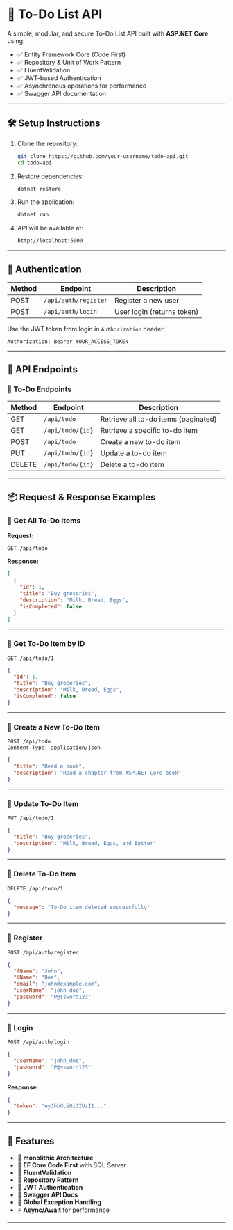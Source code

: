 
# 📝 To-Do List API

A simple, modular, and secure To-Do List API built with **ASP.NET Core** using:

- ✅ Entity Framework Core (Code First)
- ✅ Repository & Unit of Work Pattern
- ✅ FluentValidation
- ✅ JWT-based Authentication
- ✅ Asynchronous operations for performance
- ✅ Swagger API documentation

---

## 🛠 **Setup Instructions**

1. Clone the repository:
   ```bash
   git clone https://github.com/your-username/todo-api.git
   cd todo-api
   ```

2. Restore dependencies:
   ```bash
   dotnet restore
   ```

3. Run the application:
   ```bash
   dotnet run
   ```

4. API will be available at:
   ```bash
   http://localhost:5000
   ```

---

## 🔐 Authentication

| Method | Endpoint               | Description                |
|--------|------------------------|----------------------------|
| POST   | `/api/auth/register`   | Register a new user        |
| POST   | `/api/auth/login`      | User login (returns token) |

Use the JWT token from login in `Authorization` header:

```
Authorization: Bearer YOUR_ACCESS_TOKEN
```

---

## 🚀 API Endpoints

### 📌 To-Do Endpoints

| Method | Endpoint             | Description                          |
|--------|----------------------|--------------------------------------|
| GET    | `/api/todo`          | Retrieve all to-do items (paginated) |
| GET    | `/api/todo/{id}`     | Retrieve a specific to-do item       |
| POST   | `/api/todo`          | Create a new to-do item              |
| PUT    | `/api/todo/{id}`     | Update a to-do item                  |
| DELETE | `/api/todo/{id}`     | Delete a to-do item                  |

---

## 📦 Request & Response Examples

### 🔹 Get All To-Do Items

**Request:**
```http
GET /api/todo
```

**Response:**
```json
[
  {
    "id": 1,
    "title": "Buy groceries",
    "description": "Milk, Bread, Eggs",
    "isCompleted": false
  }
]
```

---

### 🔹 Get To-Do Item by ID

```http
GET /api/todo/1
```

```json
{
  "id": 1,
  "title": "Buy groceries",
  "description": "Milk, Bread, Eggs",
  "isCompleted": false
}
```

---

### 🔹 Create a New To-Do Item

```http
POST /api/todo
Content-Type: application/json
```

```json
{
  "title": "Read a book",
  "description": "Read a chapter from ASP.NET Core book"
}
```

---

### 🔹 Update To-Do Item

```http
PUT /api/todo/1
```

```json
{
  "title": "Buy groceries",
  "description": "Milk, Bread, Eggs, and Butter"
}
```

---

### 🔹 Delete To-Do Item

```http
DELETE /api/todo/1
```

```json
{
  "message": "To-Do item deleted successfully"
}
```

---

### 🔹 Register

```http
POST /api/auth/register
```

```json
{
  "fName": "John",
  "lName": "Doe",
  "email": "john@example.com",
  "userName": "john_doe",
  "password": "P@ssword123"
}
```

---

### 🔹 Login

```http
POST /api/auth/login
```

```json
{
  "userName": "john_doe",
  "password": "P@ssword123"
}
```

**Response:**
```json
{
  "token": "eyJhbGciOiJIUzI1..."
}
```

---

## 🔧 Features

- 🧱 **monolithic Architecture**
- 💾 **EF Core Code First** with SQL Server
- 🧪 **FluentValidation**
- 🔁 **Repository Pattern**
- 🔐 **JWT Authentication**
- 📄 **Swagger API Docs**
- 🧵 **Global Exception Handling**
- ⚡ **Async/Await** for performance

---


